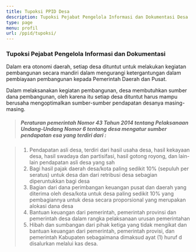 ```yaml
---
title: Tupoksi PPID Desa
description: Tupoksi Pejabat Pengelola Informasi dan Dokumentasi Desa
type: page
menu: profil
url: /ppid/tupoksi/
---
```


### Tupoksi Pejabat Pengelola Informasi dan Dokumentasi

Dalam era otonomi daerah, setiap desa dituntut untuk melakukan kegiatan pembangunan secara mandiri dalam mengurangi ketergantungan dalam pembiayaan pembangunan kepada Pemerintah Daerah dan Pusat. 

Dalam melaksanakan kegiatan pembangunan, desa membutuhkan sumber dana pembangunan, oleh karena itu setiap desa dituntut harus mampu berusaha mengoptimalkan sumber-sumber pendapatan desanya masing-masing. 

> ##### *Peraturan pemerintah Nomor 43 Tahun 2014 tentang Pelaksanaan Undang-Undang Nomor 6 tentang desa mengatur sumber pendapatan esa yang terdiri dari :*

> 1. Pendapatan asli desa, terdiri dari hasil usaha desa, hasil kekayaan desa, hasil swadaya dan partisifasi, hasil gotong royong, dan lain-lain pendapatan asli desa yang sah
> 2. Bagi hasil pajak daerah desa/kota paling sedikit 10% (sepuluh per seratus) untuk desa dan dari retribusi desa sebagian diperuntukkan bagi desa
> 3. Bagian dari dana perimbangan keuangan pusat dan daerah yang diterima oleh desa/kota untuk desa paling sedikit 10% yang pembagiannya untuk desa secara proporsional yang merupakan alokasi dana desa
> 4. Bantuan keuangan dari pemerintah, pemerintah provinsi dan pemerintah desa dalam rangka pelaksanaan urusan pemerintahan
> 5. Hibah dan sumbangan dari pihak ketiga yang tidak mengikat dan bantuan keuangan dari pemerintah, pemerintah provisi, dan pemerintah Kabupaten sebagaimana dimaksud ayat (1) huruf d disalurkan melalui kas desa.